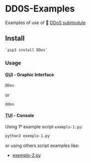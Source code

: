 # DD0S-Examples
Examples of use of :snake: [DDoS submodule](DDos/)

## Install

```sh
`pip3 install DDos`
```

### Usage

#### <abbr title="Graphical User Interface" lang="en">GUI</abbr> - Graphic Interface

```sh
DDos
```

or

```sh
ddos
```

#### <abbr title="Textual User Interface" lang="en">TUI</abbr> - Console

Using 1º example script `exemplo-1.py`:
```sh
python3 exemplo-1.py
```

or using others script examples like:
- [exemplo-2.py](exemplo-2.py)
